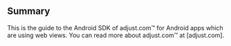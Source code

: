 ## Summary

This is the guide to the Android SDK of adjust.com™ for Android apps which are using web views. You can read more about 
adjust.com™ at [adjust.com].
